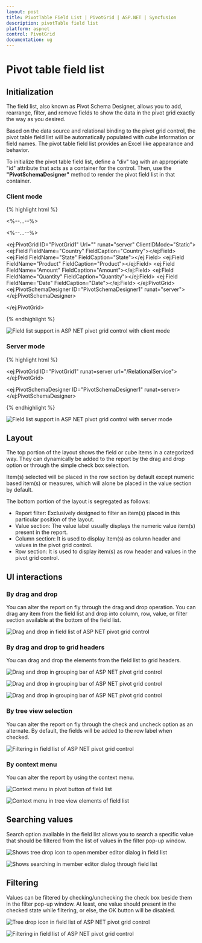```yaml
---
layout: post
title: PivotTable Field List | PivotGrid | ASP.NET | Syncfusion
description: pivotTable field list
platform: aspnet
control: PivotGrid
documentation: ug
---
```


# Pivot table field list

## Initialization

The field list, also known as Pivot Schema Designer, allows you to add, rearrange, filter, and remove fields to show the data in the pivot grid exactly the way as you desired.

Based on the data source and relational binding to the pivot grid control, the pivot table field list will be automatically populated with cube information or field names. The pivot table field list provides an Excel like appearance and behavior.

To initialize the pivot table field list, define a "div" tag with an appropriate "id" attribute that acts as a container for the control. Then, use the **"PivotSchemaDesigner"** method to render the pivot field list in that container.


### Client mode

{% highlight html %}

<%--...--%>

<head runat="server">
    <style>
        #PivotGrid1 {
            height: 600px;
            width: 50%;
            overflow: auto;
            float:left;
    }
    </style>
</head>

<%--...--%>

<ej:PivotGrid ID="PivotGrid1" Url="" runat="server" ClientIDMode="Static">
    <DataSource>
        <Rows>
            <ej:Field FieldName="Country" FieldCaption="Country"></ej:Field>
            <ej:Field FieldName="State" FieldCaption="State"></ej:Field>
        </Rows>
        <Columns>
            <ej:Field FieldName="Product" FieldCaption="Product"></ej:Field>
        </Columns>
        <Values>
            <ej:Field FieldName="Amount" FieldCaption="Amount"></ej:Field>
            <ej:Field FieldName="Quantity" FieldCaption="Quantity"></ej:Field>
        </Values>
        <Filters>
            <ej:Field FieldName="Date" FieldCaption="Date"></ej:Field>
        </Filters>
    </DataSource>
    <ClientSideEvents Load="onLoad" RenderSuccess="loadSchemaDesigner" />
</ej:PivotGrid>
<ej:PivotSchemaDesigner ID="PivotSchemaDesigner1" runat="server">
</ej:PivotSchemaDesigner>

<script type="text/javascript">
    function onLoad(args) {
        args.model.dataSource.data = pivot_dataset; // Datasource
    }

    function loadSchemaDesigner(args) {
        $("#LayoutSection_ControlsSection_PivotSchemaDesigner1").ejPivotSchemaDesigner({
            pivotControl: this,
            layout: ej.PivotSchemaDesigner.Layouts.Excel
        });
        args.model.renderComplete = null;
    }
</script>

</ej:PivotGrid>

{% endhighlight %}

![Field list support in ASP NET pivot grid control with client mode](PivotTable-Field-List_images/RelationalClientside.png)

### Server mode

{% highlight html %}

<ej:PivotGrid ID="PivotGrid1" runat=server url="/RelationalService">
    <ClientSideEvents AfterServiceInvoke="OnAfterServiceInvoke" />
</ej:PivotGrid>

<ej:PivotSchemaDesigner ID="PivotSchemaDesigner1" runat=server></ej:PivotSchemaDesigner>

<script type="text/javascript">
    OnAfterServiceInvoke = function(evt) {
        if (evt.action == "initialize") {
            var PivotSchemaDesigner = $(".e-pivotschemadesigner").data('ejPivotSchemaDesigner');
            if (PivotSchemaDesigner.model.pivotControl == null) {
                PivotSchemaDesigner.model.pivotControl = this;
                PivotSchemaDesigner.model.enableWrapper = true;
                PivotSchemaDesigner.model.layout = "excel";
                PivotSchemaDesigner._load();
            }
        }
    }
</script>

{% endhighlight %}

![Field list support in ASP NET pivot grid control with server mode](PivotTable-Field-List_images/RelationalServerMode.png)


## Layout

The top portion of the layout shows the field or cube items in a categorized way. They can dynamically be added to the report by the drag and drop option or through the simple check box selection.

Item(s) selected will be placed in the row section by default except numeric based item(s) or measures, which will alone be placed in the value section by default.

The bottom portion of the layout is segregated as follows:

* Report filter: Exclusively designed to filter an item(s) placed in this particular position of the layout.
* Value section: The value label usually displays the numeric value item(s) present in the report.
* Column section: It is used to display item(s) as column header and values in the pivot grid control.
* Row section: It is used to display item(s) as row header and values in the pivot grid control.

## UI interactions

### By drag and drop

You can alter the report on fly through the drag and drop operation. You can drag any item from the field list and drop into column, row, value, or filter section available at the bottom of the field list.

![Drag and drop in field list of ASP NET pivot grid control](PivotTable-Field-List_images/RelationalDragnDrop.png)

### By drag and drop to grid headers

You can drag and drop the elements from the field list to grid headers.

![Drag and drop in grouping bar of ASP NET pivot grid control](PivotTable-Field-List_images/HeaderDrop.png)

![Drag and drop in grouping bar of ASP NET pivot grid control](PivotTable-Field-List_images/HeaderDrop1.png)

![Drag and drop in grouping bar of ASP NET pivot grid control](PivotTable-Field-List_images/HeaderDrop2.png)

### By tree view selection

You can alter the report on fly through the check and uncheck option as an alternate. By default, the fields will be added to the row label when checked.

![Filtering in field list of ASP NET pivot grid control](PivotTable-Field-List_images/Relationalchecknuncheck.png)

 ### By context menu

You can alter the report by using the context menu.

![Context menu in pivot button of field list](PivotTable-Field-List_images/Pivotbutton_Context.png)

![Context menu in tree view elements of field list](PivotTable-Field-List_images/Treeview_Context.png)

## Searching values
Search option available in the field list allows you to search a specific value that should be filtered from the list of values in the filter pop-up window.

![Shows tree drop icon to open member editor dialog in field list](PivotTable-Field-List_images/RelationalFilterIcon.png)

![Shows searching in member editor dialog through field list](PivotTable-Field-List_images/relationaldialogsearch.png)

## Filtering
Values can be filtered by checking/unchecking the check box beside them in the filter pop-up window. At least, one value should present in the checked state while filtering, or else, the OK button will be disabled.

![Tree drop icon in field list of ASP NET pivot grid control](PivotTable-Field-List_images/RelationalFilterIcon.png)

![Filtering in field list of ASP NET pivot grid control](PivotTable-Field-List_images/RelationalFilterDialog.png)

